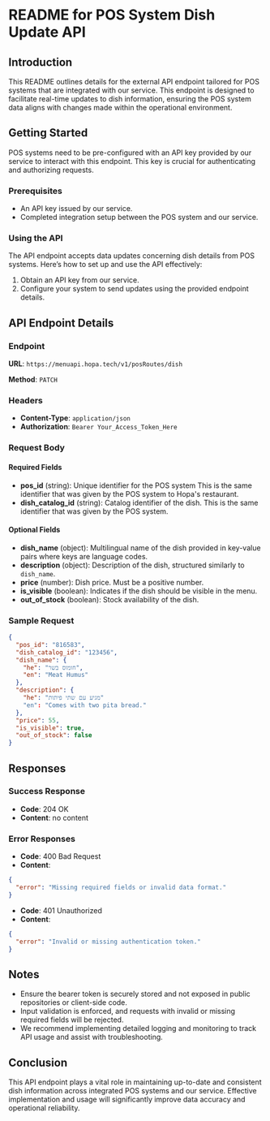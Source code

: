 
# README for POS System Dish Update API

## Introduction
This README outlines details for the external API endpoint tailored for POS systems that are integrated with our service. This endpoint is designed to facilitate real-time updates to dish information, ensuring the POS system data aligns with changes made within the operational environment.

## Getting Started
POS systems need to be pre-configured with an API key provided by our service to interact with this endpoint. This key is crucial for authenticating and authorizing requests.

### Prerequisites
- An API key issued by our service.
- Completed integration setup between the POS system and our service.

### Using the API
The API endpoint accepts data updates concerning dish details from POS systems. Here’s how to set up and use the API effectively:

1. Obtain an API key from our service.
2. Configure your system to send updates using the provided endpoint details.

## API Endpoint Details

### Endpoint
**URL**: `https://menuapi.hopa.tech/v1/posRoutes/dish`

**Method**: `PATCH`

### Headers
- **Content-Type**: `application/json`
- **Authorization**: `Bearer Your_Access_Token_Here`

### Request Body
#### Required Fields
- **pos_id** (string): Unique identifier for the POS system This is the same identifier that was given by the POS system to Hopa's restaurant.
- **dish_catalog_id** (string): Catalog identifier of the dish. This is the same identifier that was given by the POS system.

#### Optional Fields
- **dish_name** (object): Multilingual name of the dish provided in key-value pairs where keys are language codes.
- **description** (object): Description of the dish, structured similarly to `dish_name`.
- **price** (number): Dish price. Must be a positive number.
- **is_visible** (boolean): Indicates if the dish should be visible in the menu.
- **out_of_stock** (boolean): Stock availability of the dish.

### Sample Request
```json
{
  "pos_id": "816583",
  "dish_catalog_id": "123456",
  "dish_name": {
    "he": "חומוס בשר",
    "en": "Meat Humus"
  },
  "description": {
    "he": "מגיע עם שתי פיתות"
    "en": "Comes with two pita bread."
  },
  "price": 55,
  "is_visible": true,
  "out_of_stock": false
}
```

## Responses
### Success Response
- **Code**: 204 OK
- **Content**: no content

### Error Responses
- **Code**: 400 Bad Request
- **Content**:
```json
{
  "error": "Missing required fields or invalid data format."
}
```

- **Code**: 401 Unauthorized
- **Content**:
```json
{
  "error": "Invalid or missing authentication token."
}
```

## Notes
- Ensure the bearer token is securely stored and not exposed in public repositories or client-side code.
- Input validation is enforced, and requests with invalid or missing required fields will be rejected.
- We recommend implementing detailed logging and monitoring to track API usage and assist with troubleshooting.

## Conclusion
This API endpoint plays a vital role in maintaining up-to-date and consistent dish information across integrated POS systems and our service. Effective implementation and usage will significantly improve data accuracy and operational reliability.
